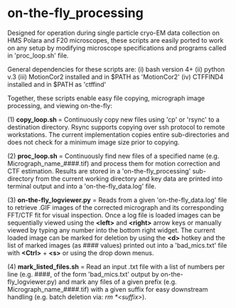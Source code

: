 # on-the-fly_processing

Designed for operation during single particle cryo-EM data collection on HMS Polara and F20 microscopes, these scripts are easily ported to work on any setup by modifying microscope specifications and programs called in 'proc_loop.sh' file. 

General dependencies for these scripts are: 
  (i) bash version 4+
  (ii) python v.3
  (iii) MotionCor2 installed and in $PATH as 'MotionCor2'
  (iv) CTFFIND4 installed and in $PATH as 'ctffind' 

Together, these scripts enable easy file copying, micrograph image processing, and viewing on-the-fly:

(1) <b>copy_loop.sh </b> = Continuously copy new files using 'cp' or 'rsync' to a destination directory. Rsync supports copying over ssh protocol to remote workstations. The current implementation copies entire sub-directories and does not check for a minimum image size prior to copying. 

(2) <b>proc_loop.sh</b> = Continuously find new files of a specified name (e.g. Micrograph_name_####.tif) and process them for motion correction and CTF estimation. Results are stored in a 'on-the-fly_processing' sub-directory from the current working directory and key data are printed into terminal output and into a 'on-the-fly_data.log' file.

(3) <b>on-the-fly_logviewer.py</b> = Reads from a given 'on-the-fly_data.log' file to retrieve .GIF images of the corrected micrograph and its corresponding FFT/CTF fit for visual inspection. Once a log file is loaded images can be sequentially viewed using the <b>\<left></b> and <b>\<right></b> arrow keys or manually viewed by typing any number into the bottom right widget. The current loaded image can be marked for deletion by using the <b>\<d></b> hotkey and the list of marked images (as #### values) printed out into a 'bad_mics.txt' file with <b>\<Ctrl></b> + <b>\<s></b> or using the drop down menus. 

(4) <b>mark_listed_files.sh</b> = Read an input .txt file with a list of numbers per line (e.g. ####, of the form 'bad_mics.txt' output by on-the-fly_logviewer.py) and mark any files of a given prefix (e.g. Micrograph_name_####.tif) with a given suffix for easy downstream handling (e.g. batch deletion via: <i>rm *\<suffix></i>). 
